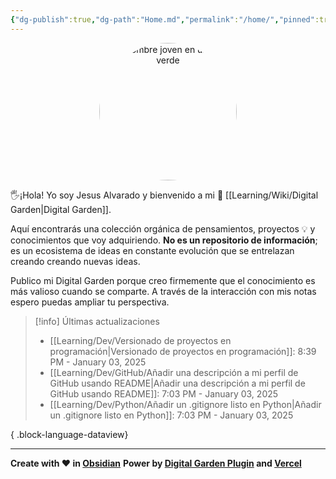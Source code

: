 ```yaml
---
{"dg-publish":true,"dg-path":"Home.md","permalink":"/home/","pinned":true,"tags":["gardenEntry"],"dgShowBacklinks":"false","created":"2024-01-25T19:06","updated":"2025-01-03T22:11"}
---
```


<div style="text-align: center;">
    <img src="https://i.imgur.com/TcDTbTy.png" alt="Un hombre joven en un fondo verde" width="220px" style="border-radius: 50%;">
</div>

🖐️¡Hola! Yo soy Jesus Alvarado y bienvenido a mi 🌱 [[Learning/Wiki/Digital Garden\|Digital Garden]].

Aquí encontrarás una colección orgánica de pensamientos, proyectos 💡 y conocimientos que voy adquiriendo. **No es un repositorio de información**; es un ecosistema de ideas en constante evolución que se entrelazan creando creando nuevas ideas.

Publico mi Digital Garden porque creo firmemente que el conocimiento es más valioso cuando se comparte. A través de la interacción con mis notas espero puedas ampliar tu perspectiva.
		
> [!info] Últimas actualizaciones
>  - [[Learning/Dev/Versionado de proyectos en programación\|Versionado de proyectos en programación]]: 8:39 PM - January 03, 2025
> - [[Learning/Dev/GitHub/Añadir una descripción a mi perfil de GitHub usando README\|Añadir una descripción a mi perfil de GitHub usando README]]: 7:03 PM - January 03, 2025
> - [[Learning/Dev/Python/Añadir un .gitignore listo en Python\|Añadir un .gitignore listo en Python]]: 7:03 PM - January 03, 2025
> 
{ .block-language-dataview}

---
**Create with ❤️ in [Obsidian](https://obsidian.md/)** 
**Power by [Digital Garden Plugin](https://dg-docs.ole.dev/) and [Vercel](https://vercel.com/)** 